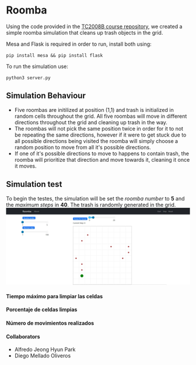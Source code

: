 # Roomba
Using the code provided in the [TC2008B course repository](https://github.com/octavio-navarro/TC2008B/tree/main/mesaExamples/randomAgents), we created a simple roomba simulation that cleans up trash objects in the grid.

Mesa and Flask is required in order to run, install both using:

    pip install mesa && pip install flask
To run the simulation use:

    python3 server.py

## Simulation Behaviour
- Five roombas are initilized at position (1,1) and trash is initialized in random cells throughout the grid. All five roombas will move in different directions throughout the grid and cleaning up trash in the way.
- The roombas will not pick the same position twice in order for it to not be repeating the same directions, however if it were to get stuck due to all possible directions being visited the roomba will simply choose a random position to move from all it's possible directions.
- If one of it's possible directions to move to happens to contain trash, the roomba will prioritize that direction and move towards it, cleaning it once it moves.

## Simulation test
To begin the testes, the simulation will be set the *roomba number* to **5** and the *maximum steps* in **40**. The trash is randomly generated in the grid. 
![alt text](./Captura.JPG)

#### Tiempo máximo para limpiar las celdas

#### Porcentaje de celdas limpias

#### Número de movimientos realizados
#### Collaborators
- Alfredo Jeong Hyun Park
- Diego Mellado Oliveros